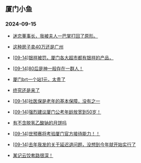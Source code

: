 ## 厦门小鱼 
### 2024-09-15

+ [迷恋董事长，我被夫人一巴掌打回了原形。](http://bbs.xmfish.com/read-htm-tid-18243519.html)

+ [这种房子卖40万还是广州](http://bbs.xmfish.com/read-htm-tid-18243393.html)

+ [[09-14]银祥被罚，厦门各大超市都有银祥的产品，](http://bbs.xmfish.com/read-htm-tid-18243496.html)

+ [[09-14]80后是神一般存在一群人！](http://bbs.xmfish.com/read-htm-tid-18243432.html)

+ [厦门brt一个站1元，太贵了](http://bbs.xmfish.com/read-htm-tid-18243441.html)

+ [终究还是来了](http://bbs.xmfish.com/read-htm-tid-18243357.html)

+ [[09-14]社医保是老年的基本保障，没有之一](http://bbs.xmfish.com/read-htm-tid-18243452.html)

+ [[09-14]强烈建议厦门公考年龄放宽到50岁！](http://bbs.xmfish.com/read-htm-tid-18243580.html)

+ [有不含脱氢乙酸钠的月饼吗](http://bbs.xmfish.com/read-htm-tid-18243424.html)

+ [[09-14]世预赛将考验厦门官方接待能力！！](http://bbs.xmfish.com/read-htm-tid-18243514.html)

+ [[09-14]去年我发的关于延迟退问题，没想到今年就开始实行了](http://bbs.xmfish.com/read-htm-tid-18243494.html)

+ [某记云饺套路很深！](http://bbs.xmfish.com/read-htm-tid-18243542.html)

